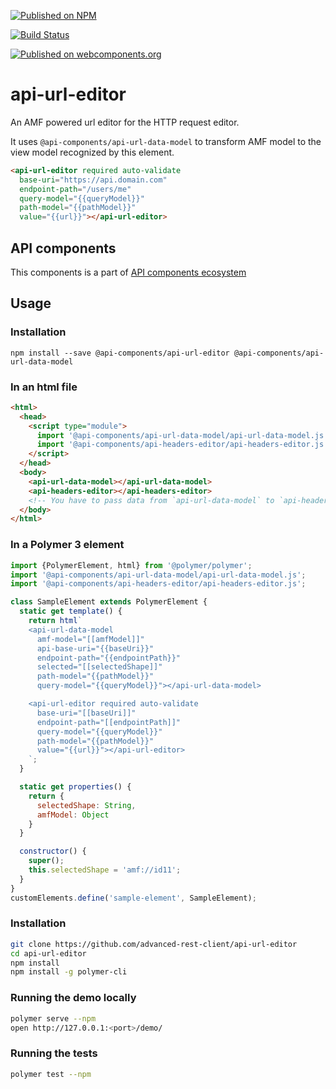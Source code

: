 [![Published on NPM](https://img.shields.io/npm/v/@advanced-rest-client/code-mirror.svg)](https://www.npmjs.com/package/@api-components/api-url-editor)

[![Build Status](https://travis-ci.org/advanced-rest-client/api-url-data-model.svg?branch=stage)](https://travis-ci.org/advanced-rest-client/api-url-editor)

[![Published on webcomponents.org](https://img.shields.io/badge/webcomponents.org-published-blue.svg)](https://www.webcomponents.org/element/advanced-rest-client/api-url-editor)

# api-url-editor

An AMF powered url editor for the HTTP request editor.

It uses `@api-components/api-url-data-model` to transform AMF model to the view model recognized by this element.

```html
<api-url-editor required auto-validate
  base-uri="https://api.domain.com"
  endpoint-path="/users/me"
  query-model="{{queryModel}}"
  path-model="{{pathModel}}"
  value="{{url}}"></api-url-editor>
```

## API components

This components is a part of [API components ecosystem](https://elements.advancedrestclient.com/)

## Usage

### Installation
```
npm install --save @api-components/api-url-editor @api-components/api-url-data-model
```

### In an html file

```html
<html>
  <head>
    <script type="module">
      import '@api-components/api-url-data-model/api-url-data-model.js';
      import '@api-components/api-headers-editor/api-headers-editor.js';
    </script>
  </head>
  <body>
    <api-url-data-model></api-url-data-model>
    <api-headers-editor></api-headers-editor>
    <!-- You have to pass data from `api-url-data-model` to `api-headers-editor` -->
  </body>
</html>
```

### In a Polymer 3 element

```js
import {PolymerElement, html} from '@polymer/polymer';
import '@api-components/api-url-data-model/api-url-data-model.js';
import '@api-components/api-headers-editor/api-headers-editor.js';

class SampleElement extends PolymerElement {
  static get template() {
    return html`
    <api-url-data-model
      amf-model="[[amfModel]]"
      api-base-uri="{{baseUri}}"
      endpoint-path="{{endpointPath}}"
      selected="[[selectedShape]]"
      path-model="{{pathModel}}"
      query-model="{{queryModel}}"></api-url-data-model>

    <api-url-editor required auto-validate
      base-uri="[[baseUri]]"
      endpoint-path="[[endpointPath]]"
      query-model="{{queryModel}}"
      path-model="{{pathModel}}"
      value="{{url}}"></api-url-editor>
    `;
  }

  static get properties() {
    return {
      selectedShape: String,
      amfModel: Object
    }
  }

  constructor() {
    super();
    this.selectedShape = 'amf://id11';
  }
}
customElements.define('sample-element', SampleElement);
```

### Installation

```sh
git clone https://github.com/advanced-rest-client/api-url-editor
cd api-url-editor
npm install
npm install -g polymer-cli
```

### Running the demo locally

```sh
polymer serve --npm
open http://127.0.0.1:<port>/demo/
```

### Running the tests
```sh
polymer test --npm
```
